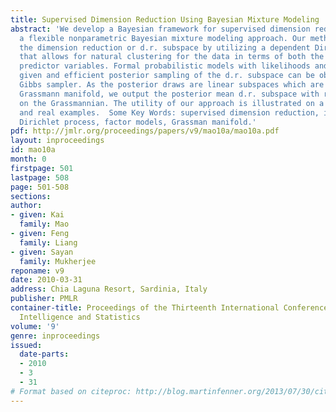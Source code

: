 ```yaml
---
title: Supervised Dimension Reduction Using Bayesian Mixture Modeling
abstract: 'We develop a Bayesian framework for supervised dimension reduction using
  a flexible nonparametric Bayesian mixture modeling approach. Our method retrieves
  the dimension reduction or d.r. subspace by utilizing a dependent Dirichlet process
  that allows for natural clustering for the data in terms of both the response and
  predictor variables. Formal probabilistic models with likelihoods and priors are
  given and efficient posterior sampling of the d.r. subspace can be obtained by a
  Gibbs sampler. As the posterior draws are linear subspaces which are points on a
  Grassmann manifold, we output the posterior mean d.r. subspace with respect to geodesics
  on the Grassmannian. The utility of our approach is illustrated on a set of simulated
  and real examples.  Some Key Words: supervised dimension reduction, inverse regression,
  Dirichlet process, factor models, Grassman manifold.'
pdf: http://jmlr.org/proceedings/papers/v9/mao10a/mao10a.pdf
layout: inproceedings
id: mao10a
month: 0
firstpage: 501
lastpage: 508
page: 501-508
sections: 
author:
- given: Kai
  family: Mao
- given: Feng
  family: Liang
- given: Sayan
  family: Mukherjee
reponame: v9
date: 2010-03-31
address: Chia Laguna Resort, Sardinia, Italy
publisher: PMLR
container-title: Proceedings of the Thirteenth International Conference on Artificial
  Intelligence and Statistics
volume: '9'
genre: inproceedings
issued:
  date-parts:
  - 2010
  - 3
  - 31
# Format based on citeproc: http://blog.martinfenner.org/2013/07/30/citeproc-yaml-for-bibliographies/
---
```

